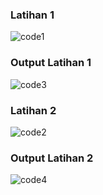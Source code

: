 ### Latihan 1

![code1](foto/code1.png)

### Output Latihan 1

![code3](foto/code3.png)

### Latihan 2

![code2](foto/code2.png)

### Output Latihan 2

![code4](foto/code4.png)
